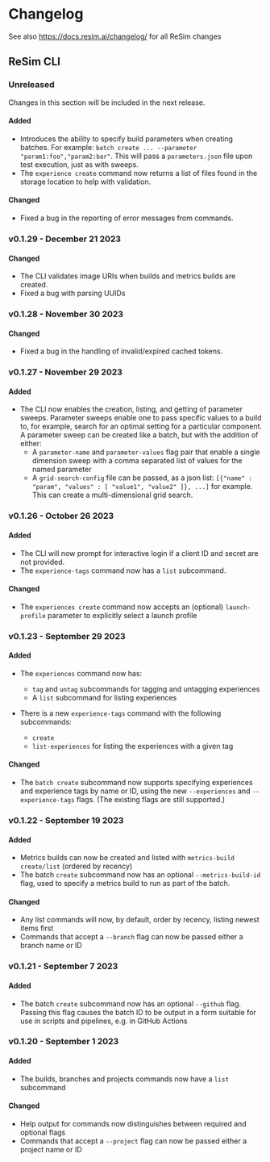 # Changelog

See also https://docs.resim.ai/changelog/ for all ReSim changes

## ReSim CLI

### Unreleased

Changes in this section will be included in the next release.

#### Added

- Introduces the ability to specify build parameters when creating batches. For example: `batch create ... --parameter "param1:foo","param2:bar"`. This will pass a `parameters.json` file upon test execution, just as with sweeps.
- The `experience create` command now returns a list of files found in the storage location to help with validation.

#### Changed
- Fixed a bug in the reporting of error messages from commands.


### v0.1.29 - December 21 2023

#### Changed

- The CLI validates image URIs when builds and metrics builds are created.
- Fixed a bug with parsing UUIDs

### v0.1.28 - November 30 2023

#### Changed
- Fixed a bug in the handling of invalid/expired cached tokens.

### v0.1.27 - November 29 2023

#### Added
- The CLI now enables the creation, listing, and getting of parameter sweeps. Parameter sweeps enable one to pass specific values to a build to, for example, search for an optimal setting for a particular component. A parameter sweep can be created like a batch, but with the addition of either:
  - A `parameter-name` and `parameter-values` flag pair that enable a single dimension sweep with a comma separated list of values for the named parameter
  - A `grid-search-config` file can be passed, as a json list: `[{"name" : "param", "values" : [ "value1", "value2" ]}, ...]` for example. This can create a multi-dimensional grid search.

### v0.1.26 - October 26 2023

#### Added

- The CLI will now prompt for interactive login if a client ID and secret are not provided.
- The `experience-tags` command now has a `list` subcommand.

#### Changed

- The `experiences create` command now accepts an (optional) `launch-profile` parameter to explicitly select a launch profile

### v0.1.23 - September 29 2023

#### Added

- The `experiences` command now has:
  - `tag` and `untag` subcommands for tagging and untagging experiences
  - A `list` subcommand for listing experiences

- There is a new `experience-tags` command with the following subcommands:
  - `create`
  - `list-experiences` for listing the experiences with a given tag

#### Changed

- The `batch create` subcommand now supports specifying experiences and experience tags by name or ID, using the new `--experiences` and `--experience-tags` flags. (The existing flags are still supported.)

### v0.1.22 - September 19 2023

#### Added

- Metrics builds can now be created and listed with `metrics-build create/list` (ordered by recency)
- The batch `create` subcommand now has an optional `--metrics-build-id` flag, used to specify a metrics build to run as part of the batch.

#### Changed

- Any list commands will now, by default, order by recency, listing newest items first
- Commands that accept a `--branch` flag can now be passed either a branch name or ID

### v0.1.21 - September 7 2023

#### Added

- The batch `create` subcommand now has an optional `--github` flag. Passing this flag causes the batch ID to be output in a form suitable for use in scripts and pipelines, e.g. in GitHub Actions

### v0.1.20 - September 1 2023

#### Added

- The builds, branches and projects commands now have a `list` subcommand 

#### Changed

- Help output for commands now distinguishes between required and optional flags
- Commands that accept a `--project` flag can now be passed either a project name or ID
